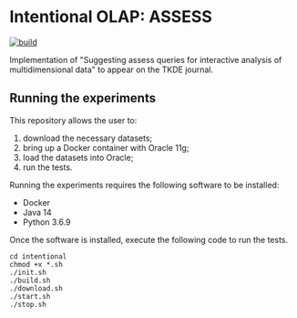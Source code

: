 # Intentional OLAP: ASSESS

[![build](https://github.com/big-unibo/assess/actions/workflows/build.yml/badge.svg)](https://github.com/big-unibo/assess/actions/workflows/build.yml)

Implementation of "Suggesting assess queries for interactive analysis of multidimensional data" to appear on the TKDE journal.

## Running the experiments

This repository allows the user to:
1. download the necessary datasets;
2. bring up a Docker container with Oracle 11g;
3. load the datasets into Oracle;
4. run the tests.

Running the experiments requires the following software to be installed:
- Docker
- Java 14
- Python 3.6.9

Once the software is installed, execute the following code to run the tests.

    cd intentional
    chmod +x *.sh
    ./init.sh
    ./build.sh
    ./download.sh
    ./start.sh
    ./stop.sh
